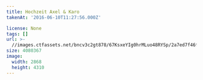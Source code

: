 ```yaml
---
title: Hochzeit Axel & Karo
takenAt: '2016-06-10T11:27:56.000Z'

license: None
tags: []
url: >-
  //images.ctfassets.net/bncv3c2gt878/67KsxeYIg0hrMLuo48RYSp/2a7ed7f46fb5e6682f88eddcbe57586c/hochzeit-axel--karo_28099904791_o
size: 4080367
image:
  width: 2868
  height: 4310
---
```

